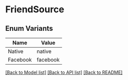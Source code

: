 # FriendSource

## Enum Variants

| Name | Value |
|---- | -----|
| Native | native |
| Facebook | facebook |


[[Back to Model list]](../README.md#documentation-for-models) [[Back to API list]](../README.md#documentation-for-api-endpoints) [[Back to README]](../README.md)


